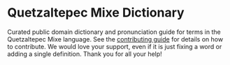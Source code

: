 
# Quetzaltepec Mixe Dictionary

Curated public domain dictionary and pronunciation guide for terms in the Quetzaltepec Mixe language. See the [contributing guide](https://github.com/drumworkteam/term/blob/make/.github/contributing.md) for details on how to contribute. We would love your support, even if it is just fixing a word or adding a single definition. Thank you for all your help!